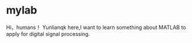 # mylab
Hi，humans！
Yunlianqk here,I want to learn something about MATLAB to apply for digital signal processing.
